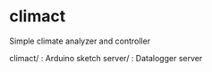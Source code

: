 # climact
Simple climate analyzer and controller

climact/ : Arduino sketch
server/ : Datalogger server


